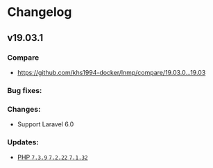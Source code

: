 # Changelog

## v19.03.1

### Compare

* https://github.com/khs1994-docker/lnmp/compare/19.03.0...19.03

### Bug fixes:

### Changes:

* Support Laravel 6.0

### Updates:

* [PHP `7.3.9` `7.2.22` `7.1.32`](https://www.php.net/ChangeLog-7.php#7.3.9)
